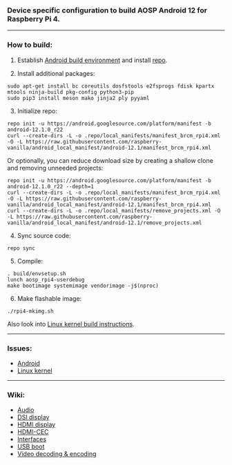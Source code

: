 ### Device specific configuration to build AOSP Android 12 for Raspberry Pi 4.

***

### How to build:

1. Establish [Android build environment](https://source.android.com/setup/initializing) and install [repo](https://source.android.com/docs/setup/develop#installing-repo).

2. Install additional packages:

```
sudo apt-get install bc coreutils dosfstools e2fsprogs fdisk kpartx mtools ninja-build pkg-config python3-pip
sudo pip3 install meson mako jinja2 ply pyyaml
```

3. Initialize repo:

```
repo init -u https://android.googlesource.com/platform/manifest -b android-12.1.0_r22
curl --create-dirs -L -o .repo/local_manifests/manifest_brcm_rpi4.xml -O -L https://raw.githubusercontent.com/raspberry-vanilla/android_local_manifest/android-12.1/manifest_brcm_rpi4.xml
```

Or optionally, you can reduce download size by creating a shallow clone and removing unneeded projects:

```
repo init -u https://android.googlesource.com/platform/manifest -b android-12.1.0_r22 --depth=1
curl --create-dirs -L -o .repo/local_manifests/manifest_brcm_rpi4.xml -O -L https://raw.githubusercontent.com/raspberry-vanilla/android_local_manifest/android-12.1/manifest_brcm_rpi4.xml
curl --create-dirs -L -o .repo/local_manifests/remove_projects.xml -O -L https://raw.githubusercontent.com/raspberry-vanilla/android_local_manifest/android-12.1/remove_projects.xml
```

4. Sync source code:

```
repo sync
```

5. Compile:

```
. build/envsetup.sh
lunch aosp_rpi4-userdebug
make bootimage systemimage vendorimage -j$(nproc)
```

6. Make flashable image:

```
./rpi4-mkimg.sh
```

Also look into [Linux kernel build instructions](https://github.com/raspberry-vanilla/android_kernel_manifest/tree/android-12.1).

***

### Issues:

- [Android](https://github.com/raspberry-vanilla/android_local_manifest/issues)
- [Linux kernel](https://github.com/raspberry-vanilla/android_kernel_manifest/issues)

***

### Wiki:

- [Audio](https://github.com/raspberry-vanilla/android_local_manifest/wiki/Audio)
- [DSI display](https://github.com/raspberry-vanilla/android_local_manifest/wiki/DSI-display)
- [HDMI display](https://github.com/raspberry-vanilla/android_local_manifest/wiki/HDMI-display)
- [HDMI-CEC](https://github.com/raspberry-vanilla/android_local_manifest/wiki/HDMI-CEC)
- [Interfaces](https://github.com/raspberry-vanilla/android_local_manifest/wiki/Interfaces)
- [USB boot](https://github.com/raspberry-vanilla/android_local_manifest/wiki/USB-boot)
- [Video decoding & encoding](https://github.com/raspberry-vanilla/android_local_manifest/wiki/Video-decoding-&-encoding)
